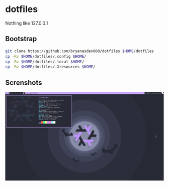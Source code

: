 # dotfiles

Nothing like 127.0.0.1

## Bootstrap

```bash
git clone https://github.com/bryanasdev000/dotfiles $HOME/dotfiles
cp -Rv $HOME/dotfiles/.config $HOME/
cp -Rv $HOME/dotfiles/.local $HOME/
cp -Rv $HOME/dotfiles/.Xresources $HOME/
```

## Screnshots

![Desktop](imgs/desktop.png)
